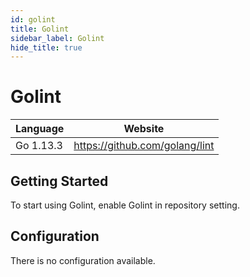```yaml
---
id: golint
title: Golint
sidebar_label: Golint
hide_title: true
---
```


# Golint

| Language  | Website                        |
| --------- | ------------------------------ |
| Go 1.13.3 | https://github.com/golang/lint |

## Getting Started

To start using Golint, enable Golint in repository setting.

## Configuration

There is no configuration available.
